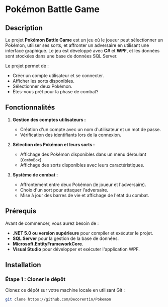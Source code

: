 # Pokémon Battle Game

## Description

Le projet **Pokémon Battle Game** est un jeu où le joueur peut sélectionner un Pokémon, utiliser ses sorts, et affronter un adversaire en utilisant une interface graphique. Le jeu est développé avec **C#** et **WPF**, et les données sont stockées dans une base de données SQL Server.

Le projet permet de :
- Créer un compte utilisateur et se connecter.
- Afficher les sorts disponibles.
- Sélectionner deux Pokémon.
- Êtes-vous prêt pour la phase de combat?

## Fonctionnalités

1. **Gestion des comptes utilisateurs :**
   - Création d'un compte avec un nom d'utilisateur et un mot de passe.
   - Vérification des identifiants lors de la connexion.
   
2. **Sélection des Pokémon et leurs sorts :**
   - Affichage des Pokémon disponibles dans un menu déroulant (`ComboBox`).
   - Affichage des sorts disponibles avec leurs caractéristiques.

3. **Système de combat :**
   - Affrontement entre deux Pokémon (le joueur et l'adversaire).
   - Choix d'un sort pour attaquer l'adversaire.
   - Mise à jour des barres de vie et affichage de l'état du combat.

## Prérequis

Avant de commencer, vous aurez besoin de :

- **.NET 5.0 ou version supérieure** pour compiler et exécuter le projet.
- **SQL Server** pour la gestion de la base de données.
- **Microsoft.EntityFrameworkCore**.
- **Visual Studio** pour développer et exécuter l'application WPF.

## Installation

### Étape 1 : Cloner le dépôt

Clonez ce dépôt sur votre machine locale en utilisant Git :

```bash
git clone https://github.com/Decorentin/Pokemon
